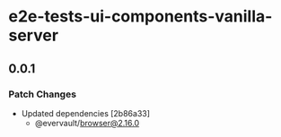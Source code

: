 # e2e-tests-ui-components-vanilla-server

## 0.0.1

### Patch Changes

- Updated dependencies [2b86a33]
  - @evervault/browser@2.16.0
